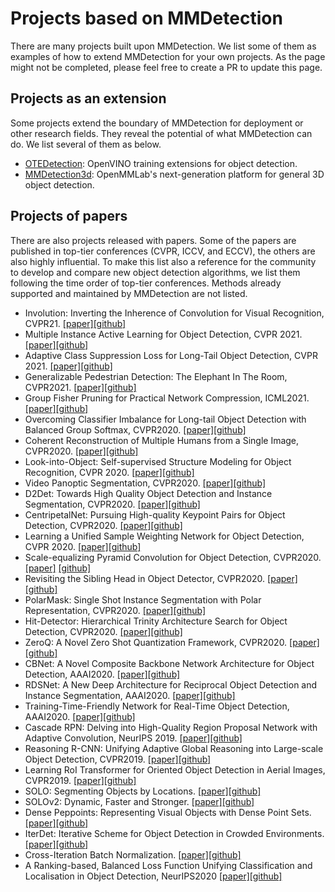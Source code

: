 # Projects based on MMDetection

There are many projects built upon MMDetection.
We list some of them as examples of how to extend MMDetection for your own projects.
As the page might not be completed, please feel free to create a PR to update this page.

## Projects as an extension

Some projects extend the boundary of MMDetection for deployment or other research fields.
They reveal the potential of what MMDetection can do. We list several of them as below.

- [OTEDetection](https://github.com/opencv/mmdetection): OpenVINO training extensions for object detection.
- [MMDetection3d](https://github.com/open-mmlab/mmdetection3d): OpenMMLab's next-generation platform for general 3D object detection.

## Projects of papers

There are also projects released with papers.
Some of the papers are published in top-tier conferences (CVPR, ICCV, and ECCV), the others are also highly influential.
To make this list also a reference for the community to develop and compare new object detection algorithms, we list them following the time order of top-tier conferences.
Methods already supported and maintained by MMDetection are not listed.

- Involution: Inverting the Inherence of Convolution for Visual Recognition, CVPR21. [[paper]](https://arxiv.org/abs/2103.06255)[[github]](https://github.com/d-li14/involution)
- Multiple Instance Active Learning for Object Detection, CVPR 2021. [[paper]](https://openaccess.thecvf.com/content/CVPR2021/papers/Yuan_Multiple_Instance_Active_Learning_for_Object_Detection_CVPR_2021_paper.pdf)[[github]](https://github.com/yuantn/MI-AOD)
- Adaptive Class Suppression Loss for Long-Tail Object Detection, CVPR 2021. [[paper]](https://arxiv.org/abs/2104.00885)[[github]](https://github.com/CASIA-IVA-Lab/ACSL)
- Generalizable Pedestrian Detection: The Elephant In The Room, CVPR2021. [[paper]](https://arxiv.org/abs/2003.08799)[[github]](https://github.com/hasanirtiza/Pedestron)
- Group Fisher Pruning for Practical Network Compression, ICML2021. [[paper]](https://github.com/jshilong/FisherPruning/blob/main/resources/paper.pdf)[[github]](https://github.com/jshilong/FisherPruning)
- Overcoming Classifier Imbalance for Long-tail Object Detection with Balanced Group Softmax, CVPR2020. [[paper]](http://openaccess.thecvf.com/content_CVPR_2020/papers/Li_Overcoming_Classifier_Imbalance_for_Long-Tail_Object_Detection_With_Balanced_Group_CVPR_2020_paper.pdf)[[github]](https://github.com/FishYuLi/BalancedGroupSoftmax)
- Coherent Reconstruction of Multiple Humans from a Single Image, CVPR2020. [[paper]](https://jiangwenpl.github.io/multiperson/)[[github]](https://github.com/JiangWenPL/multiperson)
- Look-into-Object: Self-supervised Structure Modeling for Object Recognition, CVPR 2020. [[paper]](http://openaccess.thecvf.com/content_CVPR_2020/papers/Zhou_Look-Into-Object_Self-Supervised_Structure_Modeling_for_Object_Recognition_CVPR_2020_paper.pdf)[[github]](https://github.com/JDAI-CV/LIO)
- Video Panoptic Segmentation, CVPR2020. [[paper]](https://arxiv.org/abs/2006.11339)[[github]](https://github.com/mcahny/vps)
- D2Det: Towards High Quality Object Detection and Instance Segmentation, CVPR2020. [[paper]](http://openaccess.thecvf.com/content_CVPR_2020/html/Cao_D2Det_Towards_High_Quality_Object_Detection_and_Instance_Segmentation_CVPR_2020_paper.html)[[github]](https://github.com/JialeCao001/D2Det)
- CentripetalNet: Pursuing High-quality Keypoint Pairs for Object Detection, CVPR2020. [[paper]](https://arxiv.org/abs/2003.09119)[[github]](https://github.com/KiveeDong/CentripetalNet)
- Learning a Unified Sample Weighting Network for Object Detection, CVPR 2020. [[paper]](http://openaccess.thecvf.com/content_CVPR_2020/html/Cai_Learning_a_Unified_Sample_Weighting_Network_for_Object_Detection_CVPR_2020_paper.html)[[github]](https://github.com/caiqi/sample-weighting-network)
- Scale-equalizing Pyramid Convolution for Object Detection, CVPR2020. [[paper]](https://arxiv.org/abs/2005.03101) [[github]](https://github.com/jshilong/SEPC)
- Revisiting the Sibling Head in Object Detector, CVPR2020. [[paper]](https://arxiv.org/abs/2003.07540)[[github]](https://github.com/Sense-X/TSD)
- PolarMask: Single Shot Instance Segmentation with Polar Representation, CVPR2020. [[paper]](https://arxiv.org/abs/1909.13226)[[github]](https://github.com/xieenze/PolarMask)
- Hit-Detector: Hierarchical Trinity Architecture Search for Object Detection, CVPR2020. [[paper]](https://arxiv.org/abs/2003.11818)[[github]](https://github.com/ggjy/HitDet.pytorch)
- ZeroQ: A Novel Zero Shot Quantization Framework, CVPR2020. [[paper]](https://arxiv.org/abs/2001.00281)[[github]](https://github.com/amirgholami/ZeroQ)
- CBNet: A Novel Composite Backbone Network Architecture for Object Detection, AAAI2020. [[paper]](https://aaai.org/Papers/AAAI/2020GB/AAAI-LiuY.1833.pdf)[[github]](https://github.com/VDIGPKU/CBNet)
- RDSNet: A New Deep Architecture for Reciprocal Object Detection and Instance Segmentation, AAAI2020. [[paper]](https://arxiv.org/abs/1912.05070)[[github]](https://github.com/wangsr126/RDSNet)
- Training-Time-Friendly Network for Real-Time Object Detection, AAAI2020. [[paper]](https://arxiv.org/abs/1909.00700)[[github]](https://github.com/ZJULearning/ttfnet)
- Cascade RPN: Delving into High-Quality Region Proposal Network with Adaptive Convolution, NeurIPS 2019. [[paper]](https://arxiv.org/abs/1909.06720)[[github]](https://github.com/thangvubk/Cascade-RPN)
- Reasoning R-CNN: Unifying Adaptive Global Reasoning into Large-scale Object Detection, CVPR2019. [[paper]](http://openaccess.thecvf.com/content_CVPR_2019/papers/Xu_Reasoning-RCNN_Unifying_Adaptive_Global_Reasoning_Into_Large-Scale_Object_Detection_CVPR_2019_paper.pdf)[[github]](https://github.com/chanyn/Reasoning-RCNN)
- Learning RoI Transformer for Oriented Object Detection in Aerial Images, CVPR2019. [[paper]](https://arxiv.org/abs/1812.00155)[[github]](https://github.com/dingjiansw101/AerialDetection)
- SOLO: Segmenting Objects by Locations. [[paper]](https://arxiv.org/abs/1912.04488)[[github]](https://github.com/WXinlong/SOLO)
- SOLOv2: Dynamic, Faster and Stronger. [[paper]](https://arxiv.org/abs/2003.10152)[[github]](https://github.com/WXinlong/SOLO)
- Dense Peppoints: Representing Visual Objects with Dense Point Sets. [[paper]](https://arxiv.org/abs/1912.11473)[[github]](https://github.com/justimyhxu/Dense-RepPoints)
- IterDet: Iterative Scheme for Object Detection in Crowded Environments. [[paper]](https://arxiv.org/abs/2005.05708)[[github]](https://github.com/saic-vul/iterdet)
- Cross-Iteration Batch Normalization. [[paper]](https://arxiv.org/abs/2002.05712)[[github]](https://github.com/Howal/Cross-iterationBatchNorm)
- A Ranking-based, Balanced Loss Function Unifying Classification and Localisation in Object Detection, NeurIPS2020 [[paper]](https://arxiv.org/abs/2009.13592)[[github]](https://github.com/kemaloksuz/aLRPLoss)
